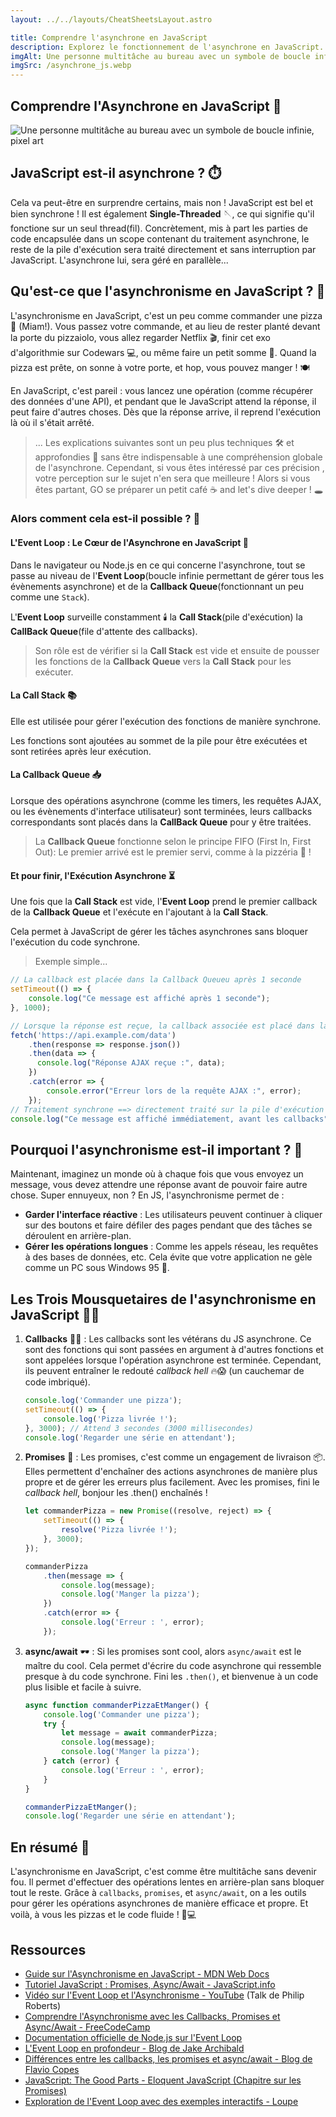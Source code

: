 ```yaml
---
layout: ../../layouts/CheatSheetsLayout.astro

title: Comprendre l'asynchrone en JavaScript
description: Explorez le fonctionnement de l'asynchrone en JavaScript. Apprenez les concepts clés comme les promesses, les callbacks, et async/await pour écrire un code efficace et non-bloquant. Découvrez des exemples pratiques pour maîtriser l'asynchronisme en développement web.
imgAlt: Une personne multitâche au bureau avec un symbole de boucle infinie, pixel art
imgSrc: /asynchrone_js.webp
---
```


<article>

# Comprendre l'Asynchrone en JavaScript 🚀

![Une personne multitâche au bureau avec un symbole de boucle infinie, pixel art](/asynchrone_js.webp)


## JavaScript est-il asynchrone ? ⏱️

Cela va peut-être en surprendre certains, mais non ! JavaScript est bel et bien synchrone ! Il est également **Single-Threaded** 🪡, ce qui signifie qu'il fonctione sur un seul thread(fil). Concrètement, mis à part les parties de code encapsulée dans un scope contenant du traitement asynchrone, le reste de la pile d'exécution sera traité directement et sans interruption par JavaScript. L'asynchrone lui, sera géré en parallèle...

## Qu'est-ce que l'asynchronisme en JavaScript ? 🤔

L'asynchronisme en JavaScript, c'est un peu comme commander une pizza 🍕 (Miam!). Vous passez votre commande, et au lieu de rester planté devant la porte du pizzaiolo, vous allez regarder Netflix 🎬, finir cet exo d'algorithmie sur Codewars  💻, ou même faire un petit somme 🛌. Quand la pizza est prête, on sonne à votre porte, et hop, vous pouvez manger ! 🍽️

En JavaScript, c'est pareil : vous lancez une opération (comme récupérer des données d'une API), et pendant que le JavaScript attend la réponse, il peut faire d'autres choses. Dès que la réponse arrive, il reprend l'exécution là où il s'était arrêté.

> ... Les explications suivantes sont un peu plus techniques 🛠️ et approfondies 🌌 sans être indispensable à une compréhension globale de l'asynchrone. Cependant, si vous êtes intéressé par ces précision , votre perception sur le sujet n'en sera que meilleure ! Alors si vous êtes partant, GO se préparer un petit café ☕ and let's dive deeper ! 🕳️

### Alors comment cela est-il possible ? 🔦

#### L'Event Loop : Le Cœur de l'Asynchrone en JavaScript 🔄

Dans le navigateur ou Node.js en ce qui concerne l'asynchrone, tout se passe au niveau de l'**Event Loop**(boucle infinie permettant de gérer tous les évènements asynchrone) et de la **Callback Queue**(fonctionnant un peu comme une `Stack`). 

L'**Event Loop** surveille constamment 🕯️ la **Call Stack**(pile d'exécution) la **CallBack Queue**(file d'attente des callbacks).

> Son rôle est de vérifier si la **Call Stack** est vide et ensuite de pousser les fonctions de la **Callback Queue** vers la **Call Stack** pour les exécuter.

#### La Call Stack 📚

Elle est utilisée pour gérer l'exécution des fonctions de manière synchrone. 

Les fonctions sont ajoutées au sommet de la pile pour être exécutées et sont retirées après leur exécution.

#### La Callback Queue 📥

Lorsque des opérations asynchrone (comme les timers, les requêtes AJAX, ou les évènements d'interface utilisateur) sont terminées, leurs callbacks correspondants sont placés dans la **CallBack Queue** pour y être traitées.

> La **Callback Queue** fonctionne selon le principe FIFO (First In, First Out): Le premier arrivé est le premier servi, comme à la pizzéria 🍕 !

#### Et pour finir, l'Exécution Asynchrone ⏳

Une fois que la **Call Stack** est vide, l'**Event Loop** prend le premier callback de la **Callback Queue** et l'exécute en l'ajoutant à la **Call Stack**.

Cela permet à JavaScript de gérer les tâches asynchrones sans bloquer l'exécution du code synchrone.

> Exemple simple...

```javascript
// La callback est placée dans la Callback Queueu après 1 seconde
setTimeout(() => {
    console.log("Ce message est affiché après 1 seconde");
}, 1000);

// Lorsque la réponse est reçue, la callback associée est placé dans la Callback Queue pour y être exécutée.
fetch('https://api.example.com/data')
    .then(response => response.json())
    .then(data => {
      console.log("Réponse AJAX reçue :", data);
    })
    .catch(error => {
        console.error("Erreur lors de la requête AJAX :", error);
    });
// Traitement synchrone ==> directement traité sur la pile d'exécution
console.log("Ce message est affiché immédiatement, avant les callbacks");
```

## Pourquoi l'asynchronisme est-il important ? 🌟

Maintenant, imaginez un monde où à chaque fois que vous envoyez un message, vous devez attendre une réponse avant de pouvoir faire autre chose. Super ennuyeux, non ? En JS, l'asynchronisme permet de :

- **Garder l'interface réactive** : Les utilisateurs peuvent continuer à cliquer sur des boutons et faire défiler des pages pendant que des tâches se déroulent en arrière-plan.
- **Gérer les opérations longues** : Comme les appels réseau, les requêtes à des bases de données, etc. Cela évite que votre application ne gèle comme un PC sous Windows 95 🧊.

## Les Trois Mousquetaires de l'asynchronisme en JavaScript 🏇🏽

1. **Callbacks** 🏴‍☠️ : Les callbacks sont les vétérans du JS asynchrone. Ce sont des fonctions qui sont passées en argument à d'autres fonctions et sont appelées lorsque l'opération asynchrone est terminée. Cependant, ils peuvent entraîner le redouté *callback hell* 🔥😱 (un cauchemar de code imbriqué).

   ```javascript
   console.log('Commander une pizza');
   setTimeout(() => {
       console.log('Pizza livrée !');
   }, 3000); // Attend 3 secondes (3000 millisecondes)
   console.log('Regarder une série en attendant');
   ```

2. **Promises** 🎁 : Les promises, c'est comme un engagement de livraison 📦. Elles permettent d'enchaîner des actions asynchrones de manière plus propre et de gérer les erreurs plus facilement. Avec les promises, fini le *callback hell*, bonjour les .then() enchaînés !

   ```javascript
   let commanderPizza = new Promise((resolve, reject) => {
       setTimeout(() => {
           resolve('Pizza livrée !');
       }, 3000);
   });

   commanderPizza
       .then(message => {
           console.log(message);
           console.log('Manger la pizza');
       })
       .catch(error => {
           console.log('Erreur : ', error);
       });
   ```

3. **async/await** 🕶️ : Si les promises sont cool, alors `async/await` est le maître du cool. Cela permet d'écrire du code asynchrone qui ressemble presque à du code synchrone. Fini les `.then()`, et bienvenue à un code plus lisible et facile à suivre.

   ```javascript
   async function commanderPizzaEtManger() {
       console.log('Commander une pizza');
       try {
           let message = await commanderPizza;
           console.log(message);
           console.log('Manger la pizza');
       } catch (error) {
           console.log('Erreur : ', error);
       }
   }

   commanderPizzaEtManger();
   console.log('Regarder une série en attendant');
   ```

## En résumé 📝

L'asynchronisme en JavaScript, c'est comme être multitâche sans devenir fou. Il permet d'effectuer des opérations lentes en arrière-plan sans bloquer tout le reste. Grâce à `callbacks`, `promises`, et `async/await`, on a les outils pour gérer les opérations asynchrones de manière efficace et propre. Et voilà, à vous les pizzas et le code fluide ! 🍕💻

## Ressources

- [Guide sur l'Asynchronisme en JavaScript - MDN Web Docs](https://developer.mozilla.org/fr/docs/Learn/JavaScript/Asynchronous)
- [Tutoriel JavaScript : Promises, Async/Await - JavaScript.info](https://javascript.info/async)
- [Vidéo sur l'Event Loop et l'Asynchronisme - YouTube](https://www.youtube.com/watch?v=8aGhZQkoFbQ) (Talk de Philip Roberts)
- [Comprendre l'Asynchronisme avec les Callbacks, Promises et Async/Await - FreeCodeCamp](https://www.freecodecamp.org/news/asynchronous-javascript-explained/)
- [Documentation officielle de Node.js sur l'Event Loop](https://nodejs.org/en/docs/guides/event-loop-timers-and-nexttick/)
- [L'Event Loop en profondeur - Blog de Jake Archibald](https://jakearchibald.com/2015/tasks-microtasks-queues-and-schedules/)
- [Différences entre les callbacks, les promises et async/await - Blog de Flavio Copes](https://flaviocopes.com/javascript-async-await/)
- [JavaScript: The Good Parts - Eloquent JavaScript (Chapitre sur les Promises)](https://eloquentjavascript.net/11_async.html)
- [Exploration de l'Event Loop avec des exemples interactifs - Loupe](http://latentflip.com/loupe/)

 </article>

